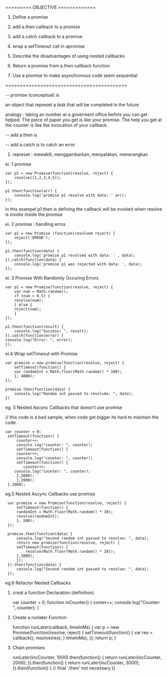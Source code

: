 
========= OBJECTIVE =============

1. Define a promise

2. add a.then callback to a promise

3. add a.catch callback to a promise

4. wrap a setTimeout call in apromise

5. Describe the disadvantages of using nested callbacks

6. Return a promise from a.then callback function

7. Use a promise to make asynchronous code seem sequential

==========================================



-- promise  (conceptual) is 

an object that represet a task that will be completed in the future

analogy : taking an number at a goverment office before you can get helped. The piece of paper you get is like your promise. The help you get at the counter is like the invocation of your callback.


-- add a.then is

-- add a.catch is 
    to catch an error

1. represet : mewakili, menggambarkan, menyatakan, menerangkan


ei. 1 promise

	var p1 = new Promise(function(resolve, reject) {
	    resolve([1,2,3,4,5]);
	});

	p1.then(function(arr) {
	    console.log('promise p1 resolve with data: ' arr);
	});

 in this exampel p1.then is defining the callback 
 will be invoked when resolve is invoke inside the promise

ei. 2 promise : handling erros


	var p1 = new Promise (function(resolvem reject) {
	    reject('ERROR');
	});

	p1.then(function(data) {
	    console.log('promise p1 resolved with data: ' , data);
	}).catch(function(data) {
	    console.log('promise p1 was rejected with data: ', data);
	});


ei. 3 Promise With Randomly Occuring Errors

	var p1 = new Promise(function(resolve, reject) {
	    var num = Math.random();
	    if (num < 0.5) {
		resolve(num);
	    } else {
		reject(num);
	    }
	});

	p1.then(function(result) {
	    console.log("Success: ", result);
	}).catch(function(error) {
	console.log("Error: ", error);
	});


ei.4 Wrap setTimeout with Promise

	var promise = new promise(function(resolve, reject) {
	    setTimeout(function() {
		var randomInt = Math.floor(Math.random() * 100);
	    }, 4000);
	});

	promise.then(function(data) {
	    console.log("Random int passed to resolvbe: ", data);
	})



eg. 5 Nested Ascync Callbacks that doesn't use promise

// this code is a bad sample, when code get bigger its hard to maintain the code.
	 
	var counter = 0;
	 setTimeout(function() {
	     counter++;
	     console.log("counter: ", counter);
	     setTimeout(function() {
		 counter++;
		 console.log("counter: ", counter);
		 setTimeout(function() {
		    counter++;  
		console.log("counter: ", counter); 
		 },3000);
	     },2000);
	 },1000);



eg.5 Nested Ascync Callbacks use promise

	 var promise = new Promise(function(resolve, reject) {
	     setTimeout(function() {
		 randomInt = Math.floor(Math.random() * 10);
		 resolve(randomInt);
	     }, 500);
	 });

	 promise.then(function(data) {
	     console.log("Second random int passed to resolve: ", data);
	     return new promise(function(resolve, reject) {
		 setTimeout(function() {
		     resolve(Math.floor(Math.random() * 10));
		 },3000);
	     });
	 }).then(function(data) {
	     console.log("Second random int passed to resolve: ", data);
	 });


eg.6 Refactor Nested Callbacks


1.  creat a function Declaration (definition)

	 var counter = 0;
	 function inCounter() {
	     conter++;
	     console.log("Counter: ", counter);
	 }

2. Create a runlater Function

	function runLater(callback, timeInMs) {
	    var p = new Promise(function(resolve, reject) {
		setTimeout(function() {
		    var res = callback();
		    resolve(res);
		} timeInMs);
	    });
	    return p;
	}

3. Chain promises

	runLater(incCounter, 1000).then(function() {
		return runLater(incCounter, 2000);
	}).then(function() {
		return runLater(incCounter, 3000);
	}).then(function() {
		// final '.then' not necessary
	})
	
	

